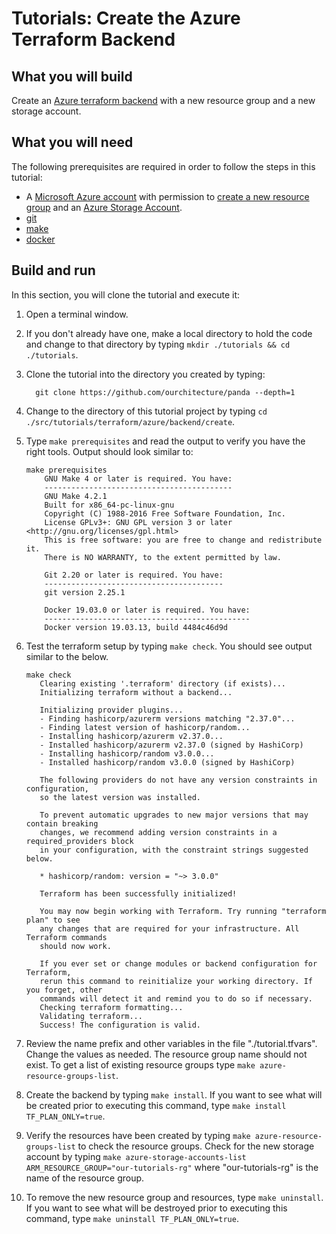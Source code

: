 # Tutorials: Create the Azure Terraform Backend

## What you will build

Create an [Azure terraform backend][az-tf-backend] with a new resource group and a new storage account.

## What you will need

The following prerequisites are required in order to follow the steps in this tutorial:

- A [Microsoft Azure account][azure-account] with permission to [create a new resource group][tutorials-rg] and an [Azure Storage Account][az-storage-acocunt].
- [git][git]
- [make][make]
- [docker][docker]

## Build and run

In this section, you will clone the tutorial and execute it:

1. Open a terminal window.

2. If you don't already have one, make a local directory to hold the code and change to that directory by typing `mkdir ./tutorials && cd ./tutorials`.

3. Clone the tutorial into the directory you created by typing:

   ```shell
     git clone https://github.com/ourchitecture/panda --depth=1
   ```

4. Change to the directory of this tutorial project by typing `cd ./src/tutorials/terraform/azure/backend/create`.

5. Type `make prerequisites` and read the output to verify you have the right tools. Output should look similar to:

   ```shell
   make prerequisites
       GNU Make 4 or later is required. You have:
       ------------------------------------------
       GNU Make 4.2.1
       Built for x86_64-pc-linux-gnu
       Copyright (C) 1988-2016 Free Software Foundation, Inc.
       License GPLv3+: GNU GPL version 3 or later <http://gnu.org/licenses/gpl.html>
       This is free software: you are free to change and redistribute it.
       There is NO WARRANTY, to the extent permitted by law.

       Git 2.20 or later is required. You have:
       ----------------------------------------
       git version 2.25.1

       Docker 19.03.0 or later is required. You have:
       ----------------------------------------------
       Docker version 19.03.13, build 4484c46d9d
   ```

6. Test the terraform setup by typing `make check`. You should see output similar to the below.

   ```shell
   make check
      Clearing existing '.terraform' directory (if exists)...
      Initializing terraform without a backend...

      Initializing provider plugins...
      - Finding hashicorp/azurerm versions matching "2.37.0"...
      - Finding latest version of hashicorp/random...
      - Installing hashicorp/azurerm v2.37.0...
      - Installed hashicorp/azurerm v2.37.0 (signed by HashiCorp)
      - Installing hashicorp/random v3.0.0...
      - Installed hashicorp/random v3.0.0 (signed by HashiCorp)

      The following providers do not have any version constraints in configuration,
      so the latest version was installed.

      To prevent automatic upgrades to new major versions that may contain breaking
      changes, we recommend adding version constraints in a required_providers block
      in your configuration, with the constraint strings suggested below.

      * hashicorp/random: version = "~> 3.0.0"

      Terraform has been successfully initialized!

      You may now begin working with Terraform. Try running "terraform plan" to see
      any changes that are required for your infrastructure. All Terraform commands
      should now work.

      If you ever set or change modules or backend configuration for Terraform,
      rerun this command to reinitialize your working directory. If you forget, other
      commands will detect it and remind you to do so if necessary.
      Checking terraform formatting...
      Validating terraform...
      Success! The configuration is valid.
   ```

7. Review the name prefix and other variables in the file "./tutorial.tfvars". Change the values as needed. The resource group name should not exist. To get a list of existing resource groups type `make azure-resource-groups-list`.

8. Create the backend by typing `make install`. If you want to see what will be created prior to executing this command, type `make install TF_PLAN_ONLY=true`.

9. Verify the resources have been created by typing `make azure-resource-groups-list` to check the resource groups. Check for the new storage account by typing `make azure-storage-accounts-list ARM_RESOURCE_GROUP="our-tutorials-rg"` where "our-tutorials-rg" is the name of the resource group.

10. To remove the new resource group and resources, type `make uninstall`. If you want to see what will be destroyed prior to executing this command, type `make uninstall TF_PLAN_ONLY=true`.

[az-tf-backend]: https://www.terraform.io/docs/backends/types/azurerm.html
[az-storage-acocunt]: https://docs.microsoft.com/en-us/azure/storage/common/storage-account-overview
[azure-account]: https://azure.microsoft.com/en-us/free/
[tutorials-rg]: ../../resource-group/#readme
[git]: ../../../../../tools/git/#readme
[make]: ../../../../../tools/make/#readme
[docker]: ../../../../../tools/docker/#readme
[tf-workflow]: https://www.terraform.io/guides/core-workflow.html
[azure-geo]: https://azure.microsoft.com/en-us/global-infrastructure/geographies/
